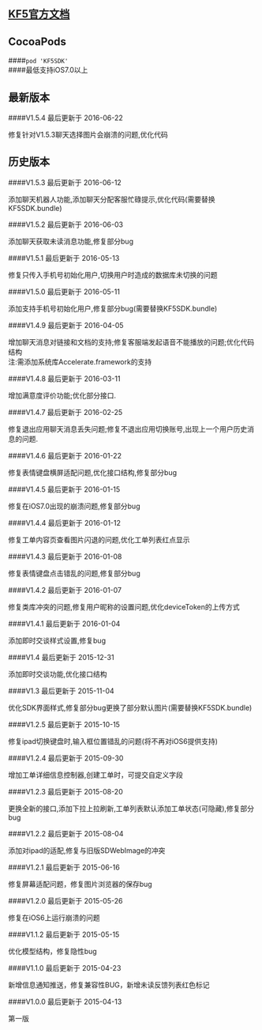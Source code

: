 <a href="http://developer.kf5.com/ios">KF5官方文档</a>
----------------------------------  

CocoaPods    
----------------------------------

####`pod 'KF5SDK'`    
####最低支持iOS7.0以上    

最新版本     
----------------------------------
####V1.5.4 最后更新于 2016-06-22                 

修复针对V1.5.3聊天选择图片会崩溃的问题,优化代码                  

历史版本
----------------------------------
####V1.5.3 最后更新于 2016-06-12                 

添加聊天机器人功能,添加聊天分配客服忙碌提示,优化代码(需要替换KF5SDK.bundle) 

####V1.5.2 最后更新于 2016-06-03                 

添加聊天获取未读消息功能,修复部分bug   

####V1.5.1 最后更新于 2016-05-13                 

修复只传入手机号初始化用户,切换用户时造成的数据库未切换的问题   

####V1.5.0 最后更新于 2016-05-11                 

添加支持手机号初始化用户,修复部分bug(需要替换KF5SDK.bundle)   

####V1.4.9 最后更新于 2016-04-05               

增加聊天消息对链接和文档的支持;修复客服端发起语音不能播放的问题;优化代码结构     
注:需添加系统库Accelerate.framework的支持   

####V1.4.8 最后更新于 2016-03-11               

增加满意度评价功能;优化部分接口.  

####V1.4.7 最后更新于 2016-02-25           

修复退出应用聊天消息丢失问题;修复不退出应用切换账号,出现上一个用户历史消息的问题. 

####V1.4.6 最后更新于 2016-01-22       

修复表情键盘横屏适配问题,优化接口结构,修复部分bug     

####V1.4.5 最后更新于 2016-01-15      

修复在iOS7.0出现的崩溃问题,修复部分bug

####V1.4.4 最后更新于 2016-01-12      

修复工单内容页查看图片闪退的问题,优化工单列表红点显示    

####V1.4.3 最后更新于 2016-01-08    

修复表情键盘点击错乱的问题,修复部分bug   

####V1.4.2 最后更新于 2016-01-07   

修复类库冲突的问题,修复用户昵称的设置问题,优化deviceToken的上传方式

####V1.4.1 最后更新于 2016-01-04  

添加即时交谈样式设置,修复bug   

####V1.4   最后更新于 2015-12-31    

添加即时交谈功能,优化接口结构  

####V1.3   最后更新于 2015-11-04   

优化SDK界面样式,修复部分bug更换了部分默认图片(需要替换KF5SDK.bundle)  

####V1.2.5 最后更新于 2015-10-15  

修复ipad切换键盘时,输入框位置错乱的问题(将不再对iOS6提供支持)  

####V1.2.4 最后更新于 2015-09-30  

增加工单详细信息控制器,创建工单时，可提交自定义字段  

####V1.2.3 最后更新于 2015-08-20  

更换全新的接口,添加下拉上拉刷新,工单列表默认添加工单状态(可隐藏),修复部分bug  

####V1.2.2 最后更新于 2015-08-04  

添加对ipad的适配,修复与旧版SDWebImage的冲突

####V1.2.1 最后更新于 2015-06-16  

修复屏幕适配问题，修复图片浏览器的保存bug  

####V1.2.0 最后更新于 2015-05-26  

修复在iOS6上运行崩溃的问题  

####V1.1.2 最后更新于 2015-05-15

优化模型结构，修复隐性bug

####V1.1.0 最后更新于 2015-04-23

新增信息通知推送，修复兼容性BUG，新增未读反馈列表红色标记

####V1.0.0 最后更新于 2015-04-13

第一版
